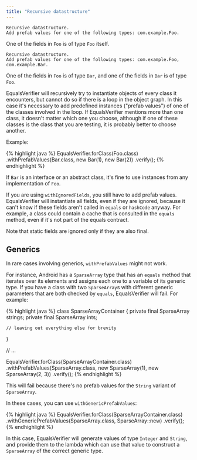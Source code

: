 ```yaml
---
title: "Recursive datastructure"
---
```

    Recursive datastructure.
    Add prefab values for one of the following types: com.example.Foo.

One of the fields in `Foo` is of type `Foo` itself.

    Recursive datastructure.
    Add prefab values for one of the following types: com.example.Foo, com.example.Bar.

One of the fields in `Foo` is of type `Bar`, and one of the fields in `Bar` is of type `Foo`.

EqualsVerifier will recursively try to instantiate objects of every class it encounters, but cannot do so if there is a loop in the object graph. In this case it's necessary to add predefined instances ("prefab values") of one of the classes involved in the loop. If EqualsVerifier mentions more than one class, it doesn't matter which one you choose, although if one of these classes is the class that you are testing, it is probably better to choose another.

Example:

{% highlight java %}
EqualsVerifier.forClass(Foo.class)
    .withPrefabValues(Bar.class, new Bar(1), new Bar(2))
    .verify();
{% endhighlight %}

If `Bar` is an interface or an abstract class, it's fine to use instances from any implementation of `Foo`.

If you are using `withIgnoredFields`, you still have to add prefab values. EqualsVerifier will instantiate all fields, even if they are ignored, because it can't know if these fields aren't called in `equals` or `hashCode` anyway. For example, a class could contain a cache that is consulted in the `equals` method, even if it's not part of the equals contract.

Note that static fields are ignored only if they are also final.

Generics
--------
In rare cases involving generics, `withPrefabValues` might not work.

For instance, Android has a `SparseArray` type that has an `equals` method that iterates over its elements and assigns each one to a variable of its generic type. If you have a class with two `SparseArray`s with different generic parameters that are both checked by `equals`, EqualsVerifier will fail. For example:

{% highlight java %}
class SparseArrayContainer {
    private final SparseArray<String> strings;
    private final SparseArray<Integer> ints;

    // leaving out everything else for brevity
}

// ...

EqualsVerifier.forClass(SparseArrayContainer.class)
    .withPrefabValues(SparseArray.class, new SparseArray(1), new SparseArray(2, 3))
    .verify();
{% endhighlight %}

This will fail because there's no prefab values for the `String` variant of `SparseArray`.

In these cases, you can use `withGenericPrefabValues`:

{% highlight java %}
EqualsVerifier.forClass(SparseArrayContainer.class)
    .withGenericPrefabValues(SparseArray.class, SparseArray::new)
    .verify();
{% endhighlight %}

In this case, EqualsVerifier will generate values of type `Integer` and `String`, and provide them to the lambda which can use that value to construct a `SparseArray` of the correct generic type.

